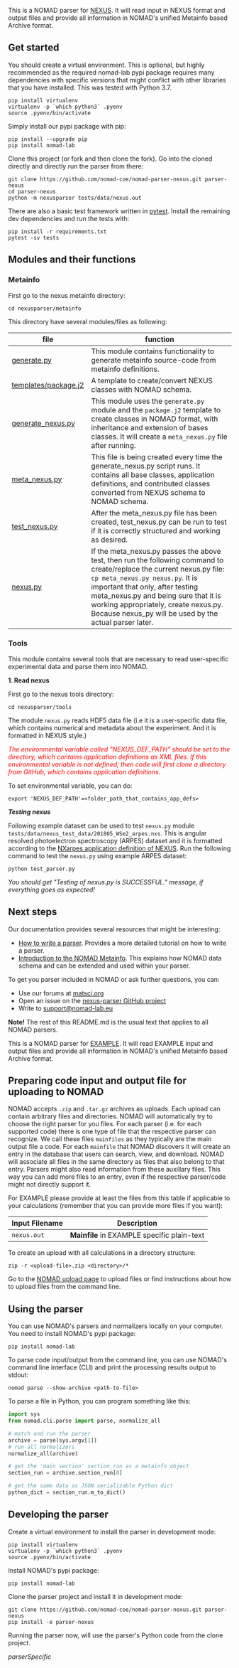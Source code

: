 This is a NOMAD parser for [NEXUS](https://www.nexusformat.org/). It will read input in NEXUS format and output files and provide all information in NOMAD's unified Metainfo based Archive format.

## Get started

You should create a virtual environment. This is optional, but highly recommended as
the required nomad-lab pypi package requires many dependencies with specific versions
that might conflict with other libraries that you have installed. This was tested
with Python 3.7.

```
pip install virtualenv
virtualenv -p `which python3` .pyenv
source .pyenv/bin/activate
```

Simply install our pypi package with pip:
```
pip install --upgrade pip
pip install nomad-lab
```

Clone this project (or fork and then clone the fork). Go into the cloned directly and
directly run the parser from there:
```
git clone https://github.com/nomad-coe/nomad-parser-nexus.git parser-nexus
cd parser-nexus
python -m nexusparser tests/data/nexus.out
```

There are also a basic test framework written in [pytest](https://docs.pytest.org/en/stable/).
Install the remaining dev dependencies and run the tests with:
```
pip install -r requirements.txt
pytest -sv tests
```

## Modules and their functions
### **Metainfo**

First go to the nexus metainfo directory:
```
cd nexusparser/metainfo
```
This directory have several modules/files as following:

| file | function|
|---|---|
|[generate.py](nexusparser/metainfo/generate.py)| This module contains functionality to generate metainfo source-code from metainfo definitions.|
|[templates/package.j2](nexusparser/metainfo/templates/package.j2)| A template to create/convert NEXUS classes with NOMAD schema.|
|[generate_nexus.py](nexusparser/metainfo/generate_nexus.py)|This module uses the `generate.py` module and the `package.j2` template to create classes in NOMAD format, with inheritance and extension of bases classes. It will create a `meta_nexus.py` file after running.|
|[meta_nexus.py](nexusparser/metainfo/meta_nexus.py)| This file is being created every time the generate_nexus.py script runs. It contains all base classes, application definitions, and contributed classes converted from NEXUS schema to NOMAD schema.|
|[test_nexus.py](nexusparser/metainfo/test_nexus.py)| After the meta_nexus.py file has been created, test_nexus.py can be run to test if it is correctly structured and working as desired.|
|[nexus.py](nexusparser/metainfo/nexus.py)| If the meta_nexus.py passes the above test, then run the following command to create/replace the current nexus.py file: ```cp meta_nexus.py nexus.py```. It is important that only, after testing meta_nexus.py and being sure that it is working appropriately, create nexus.py. Because nexus_py will be used by the actual parser later.|

### **Tools**
This module contains several tools that are necessary to read user-specific experimental data and parse them into NOMAD.

**1. Read nexus**

First go to the nexus tools directory:
```
cd nexusparser/tools
```

The module `nexus.py` reads HDF5 data file (i.e it is a user-specific data file, which contains numerical and metadata about the experiment. And it is formatted in NEXUS style.)

<span style="color:red">*The environmental variable called "NEXUS_DEF_PATH" should be set to the directory, which contains application definitions as XML files. If this environmental variable is not defined, then code will first clone a directory from GitHub, which contains application definitions.*</span>

To set environmental variable, you can do:
```
export 'NEXUS_DEF_PATH'=<folder_path_that_contains_app_defs>
```

***Testing nexus***

Following example dataset can be used to test `nexus.py` module `tests/data/nexus_test_data/201805_WSe2_arpes.nxs`. This is angular resolved photoelectron spectroscopy (ARPES) dataset and it is formatted according to the [NXarpes application definition of NEXUS](https://manual.nexusformat.org/classes/applications/NXarpes.html#nxarpes). Run the following command to test the `nexus.py` using example ARPES dataset:
```
python test_parser.py
```
*You should get "Testing of nexus.py is SUCCESSFUL." message, if everything goes as expected!*



## Next steps

Our documentation provides several resources that might be interesting:
- [How to write a parser](https://nomad-lab.eu/prod/rae/docs/parser.html). Provides
  a more detailed tutorial on how to write a parser.
- [Introduction to the NOMAD Metainfo](https://nomad-lab.eu/prod/rae/docs/metainfo.html).
  This explains how NOMAD data schema and can be extended and used within your parser.

To get you parser included in NOMAD or ask further questions, you can:
- Use our forums at [matsci.org](https://matsci.org/c/nomad/32)
- Open an issue on the [nexus-parser GitHub project](https://github.com/nomad-coe/nomad-parser-nexus/issues)
- Write to [support@nomad-lab.eu](mailto:support@nomad-lab.eu)

**Note!** The rest of this README.md is the usual text that applies to all NOMAD parsers.


This is a NOMAD parser for [EXAMPLE](https://www.nexus.eu/). It will read EXAMPLE input and
output files and provide all information in NOMAD's unified Metainfo based Archive format.

## Preparing code input and output file for uploading to NOMAD

NOMAD accepts `.zip` and `.tar.gz` archives as uploads. Each upload can contain arbitrary
files and directories. NOMAD will automatically try to choose the right parser for you files.
For each parser (i.e. for each supported code) there is one type of file that the respective
parser can recognize. We call these files `mainfiles` as they typically are the main
output file a code. For each `mainfile` that NOMAD discovers it will create an entry
in the database that users can search, view, and download. NOMAD will associate all files
in the same directory as files that also belong to that entry. Parsers
might also read information from these auxillary files. This way you can add more files
to an entry, even if the respective parser/code might not directly support it.

For EXAMPLE please provide at least the files from this table if applicable to your
calculations (remember that you can provide more files if you want):

|Input Filename| Description|
|--- | --- |
|`nexus.out` | **Mainfile** in EXAMPLE specific plain-text |


To create an upload with all calculations in a directory structure:

```
zip -r <upload-file>.zip <directory>/*
```

Go to the [NOMAD upload page](https://nomad-lab.eu/prod/rae/gui/uploads) to upload files
or find instructions about how to upload files from the command line.

## Using the parser

You can use NOMAD's parsers and normalizers locally on your computer. You need to install
NOMAD's pypi package:

```
pip install nomad-lab
```

To parse code input/output from the command line, you can use NOMAD's command line
interface (CLI) and print the processing results output to stdout:

```
nomad parse --show-archive <path-to-file>
```

To parse a file in Python, you can program something like this:
```python
import sys
from nomad.cli.parse import parse, normalize_all

# match and run the parser
archive = parse(sys.argv[1])
# run all normalizers
normalize_all(archive)

# get the 'main section' section_run as a metainfo object
section_run = archive.section_run[0]

# get the same data as JSON serializable Python dict
python_dict = section_run.m_to_dict()
```

## Developing the parser

Create a virtual environment to install the parser in development mode:

```
pip install virtualenv
virtualenv -p `which python3` .pyenv
source .pyenv/bin/activate
```

Install NOMAD's pypi package:

```
pip install nomad-lab
```

Clone the parser project and install it in development mode:

```
git clone https://github.com/nomad-coe/nomad-parser-nexus.git parser-nexus
pip install -e parser-nexus
```

Running the parser now, will use the parser's Python code from the clone project.

$parserSpecific$
